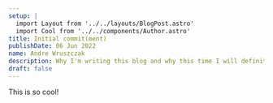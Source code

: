 ```yaml
---
setup: |
  import Layout from '../../layouts/BlogPost.astro'
  import Cool from '../../components/Author.astro'
title: Initial commit(ment)
publishDate: 06 Jun 2022
name: Andre Wruszczak
description: Why I'm writing this blog and why this time I will definitely write more than 2 posts...
draft: false 
---
```


This is so cool!


